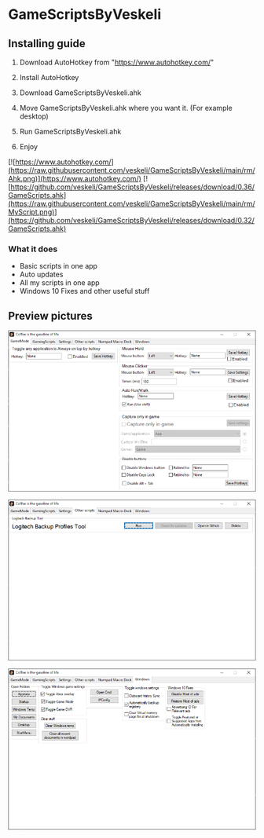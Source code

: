 # GameScriptsByVeskeli
## Installing guide
1. Download AutoHotkey from "https://www.autohotkey.com/"

2. Install AutoHotkey

3. Download GameScriptsByVeskeli.ahk

4. Move GameScriptsByVeskeli.ahk where you want it. (For example desktop)

5. Run GameScriptsByVeskeli.ahk

6. Enjoy

[![https://www.autohotkey.com/](https://raw.githubusercontent.com/veskeli/GameScriptsByVeskeli/main/rm/Ahk.png)](https://www.autohotkey.com/)
[![https://github.com/veskeli/GameScriptsByVeskeli/releases/download/0.36/GameScripts.ahk](https://raw.githubusercontent.com/veskeli/GameScriptsByVeskeli/main/rm/MyScript.png)](https://github.com/veskeli/GameScriptsByVeskeli/releases/download/0.32/GameScripts.ahk)

### What it does
+ Basic scripts in one app
+ Auto updates
+ All my scripts in one app
+ Windows 10 Fixes and other useful stuff

## Preview pictures

![Preview](https://raw.githubusercontent.com/veskeli/GameScriptsByVeskeli/main/rm/GameMode.png)

![Preview](https://raw.githubusercontent.com/veskeli/GameScriptsByVeskeli/main/rm/OtherScripts.png)


![Preview](https://raw.githubusercontent.com/veskeli/GameScriptsByVeskeli/main/rm/Windows.png)

